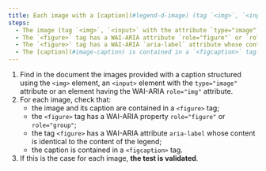 ```yaml
---
title: Each image with a [caption](#legend-d-image) (tag `<img>`, `<input>` with the `type="image"` attribute or having a WAI-ARIA attribute `role="img"` associated with an adjacent [caption](#image-caption), does it verify, if necessary, these conditions?
steps:
  - The image (tag `<img>`, `<input>` with the attribute `type="image"` or having a WAI-ARIA attribute `role="img"`) and its [caption](# adjacent image-caption) are contained in a `<figure>` tag.
  - The `<figure>` tag has a WAI-ARIA attribute `role="figure"` or `role="group"`.
  - The `<figure>` tag has a WAI-ARIA `aria-label` attribute whose content is identical to the content of the [caption](#image-caption).
  - The [caption](#image-caption) is contained in a `<figcaption>` tag.
---
```


1. Find in the document the images provided with a caption structured using the `<img>` element, an `<input>` element with the `type="image"` attribute or an element having the WAI-ARIA `role="img"` attribute.
2. For each image, check that:
   - the image and its caption are contained in a `<figure>` tag;
   - the `<figure>` tag has a WAI-ARIA property `role="figure"` or `role="group"`;
   - the tag `<figure>` has a WAI-ARIA attribute `aria-label` whose content is identical to the content of the legend;
   - the caption is contained in a `<figcaption>` tag.
3. If this is the case for each image, **the test is validated**.
